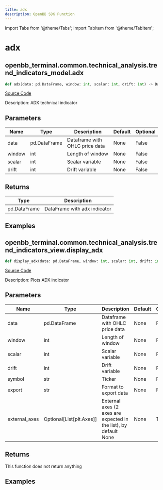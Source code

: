 ```yaml
---
title: adx
description: OpenBB SDK Function
---
```


import Tabs from '@theme/Tabs';
import TabItem from '@theme/TabItem';

# adx

<Tabs>
<TabItem value="model" label="Model" default>

## openbb_terminal.common.technical_analysis.trend_indicators_model.adx

```python title='openbb_terminal/common/technical_analysis/trend_indicators_model.py'
def adx(data: pd.DataFrame, window: int, scalar: int, drift: int) -> DataFrame
```
[Source Code](https://github.com/OpenBB-finance/OpenBBTerminal/tree/main/openbb_terminal/common/technical_analysis/trend_indicators_model.py#L16)

Description: ADX technical indicator

## Parameters

| Name | Type | Description | Default | Optional |
| ---- | ---- | ----------- | ------- | -------- |
| data | pd.DataFrame | Dataframe with OHLC price data | None | False |
| window | int | Length of window | None | False |
| scalar | int | Scalar variable | None | False |
| drift | int | Drift variable | None | False |

## Returns

| Type | Description |
| ---- | ----------- |
| pd.DataFrame | DataFrame with adx indicator |

## Examples



</TabItem>
<TabItem value="view" label="View">

## openbb_terminal.common.technical_analysis.trend_indicators_view.display_adx

```python title='openbb_terminal/common/technical_analysis/trend_indicators_view.py'
def display_adx(data: pd.DataFrame, window: int, scalar: int, drift: int, symbol: str, export: str, external_axes: Optional[List[matplotlib.axes._axes.Axes]]) -> None
```
[Source Code](https://github.com/OpenBB-finance/OpenBBTerminal/tree/main/openbb_terminal/common/technical_analysis/trend_indicators_view.py#L30)

Description: Plots ADX indicator

## Parameters

| Name | Type | Description | Default | Optional |
| ---- | ---- | ----------- | ------- | -------- |
| data | pd.DataFrame | Dataframe with OHLC price data | None | False |
| window | int | Length of window | None | False |
| scalar | int | Scalar variable | None | False |
| drift | int | Drift variable | None | False |
| symbol | str | Ticker | None | False |
| export | str | Format to export data | None | False |
| external_axes | Optional[List[plt.Axes]] | External axes (2 axes are expected in the list), by default None | None | True |

## Returns

This function does not return anything

## Examples



</TabItem>
</Tabs>